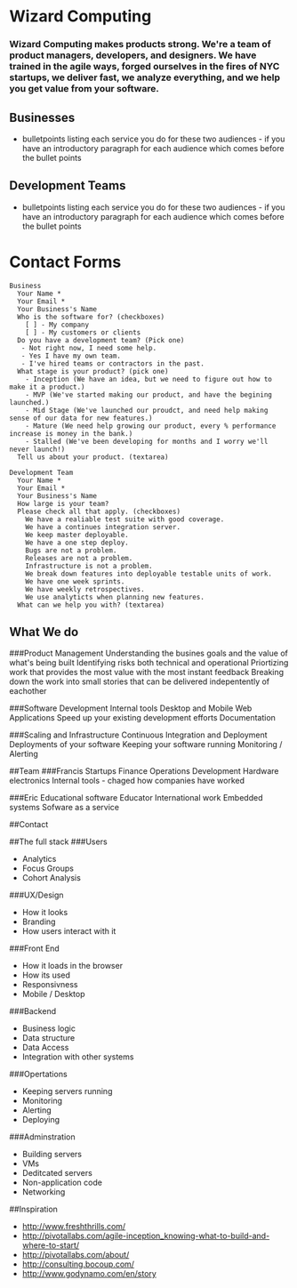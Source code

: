 # Wizard Computing


### Wizard Computing makes products strong. We're a team of product managers, developers, and designers. We have trained in the agile ways, forged ourselves in the fires of NYC startups, we deliver fast, we analyze everything, and we help you get value from your software.

## Businesses
 - bulletpoints listing each service you do for these two audiences - if you have an introductory paragraph for each audience which comes before the bullet points

## Development Teams
 - bulletpoints listing each service you do for these two audiences - if you have an introductory paragraph for each audience which comes before the bullet points

# Contact Forms

```
Business
  Your Name *
  Your Email *
  Your Business's Name
  Who is the software for? (checkboxes)
    [ ] - My company
    [ ] - My customers or clients
  Do you have a development team? (Pick one)
   - Not right now, I need some help.
   - Yes I have my own team.
   - I've hired teams or contractors in the past.
  What stage is your product? (pick one)
    - Inception (We have an idea, but we need to figure out how to make it a product.)
    - MVP (We've started making our product, and have the begining launched.)
    - Mid Stage (We've launched our proudct, and need help making sense of our data for new features.)
    - Mature (We need help growing our product, every % performance increase is money in the bank.)
    - Stalled (We've been developing for months and I worry we'll never launch!)
  Tell us about your product. (textarea)

Development Team
  Your Name *
  Your Email *
  Your Business's Name
  How large is your team?
  Please check all that apply. (checkboxes)
    We have a realiable test suite with good coverage.
    We have a continues integration server.
    We keep master deployable.
    We have a one step deploy.
    Bugs are not a problem.
    Releases are not a problem.
    Infrastructure is not a problem.
    We break down features into deployable testable units of work.
    We have one week sprints.
    We have weekly retrospectives.
    We use analyticts when planning new features.
  What can we help you with? (textarea)

```



## What We do
###Product Management
  Understanding the busines goals and the value of what's being built
  Identifying risks both technical and operational
  Priortizing work that provides the most value with the most instant feedback
  Breaking down the work into small stories that can be delivered indepentently of eachother

###Software Development
  Internal tools
  Desktop and Mobile Web Applications
  Speed up your existing development efforts
  Documentation

###Scaling and Infrastructure
  Continuous Integration and Deployment
  Deployments of your software
  Keeping your software running Monitoring / Alerting

##Team
###Francis
    Startups
    Finance
    Operations
    Development
    Hardware electronics
    Internal tools - chaged how companies have worked

###Eric
    Educational software
    Educator
    International work
    Embedded systems
    Sofware as a service

##Contact


##The full stack
###Users
 - Analytics
 - Focus Groups
 - Cohort Analysis

###UX/Design
 - How it looks
 - Branding
 - How users interact with it

###Front End
 - How it loads in the browser
 - How its used
 - Responsivness
 - Mobile / Desktop

###Backend
 - Business logic
 - Data structure
 - Data Access
 - Integration with other systems

###Opertations
 - Keeping servers running
 - Monitoring
 - Alerting
 - Deploying

###Adminstration
 - Building servers
 - VMs
 - Deditcated servers
 - Non-application code
 - Networking

##Inspiration
 - http://www.freshthrills.com/
 - http://pivotallabs.com/agile-inception_knowing-what-to-build-and-where-to-start/
 - http://pivotallabs.com/about/
 - http://consulting.bocoup.com/
 - http://www.godynamo.com/en/story
